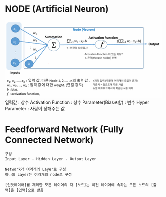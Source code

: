 # NODE (Artificial Neuron)

![alt text](image.png)
    입력값 : 상수
    Activation Function : 상수
    Parameter(Bias포함) : 변수
        Hyper Parameter : 사람이 정해주는 값

 # Feedforward Network (Fully Connected Network)
    구성
    Input Layer - Hidden Layer - Output Layer

    Network가 여러개의 Layer로 구성
    하나의 Layer는 여러개의 node로 구성

    [인풋레이어]를 제외한 모든 레이어의 각 [노드]는 이전 레이어에 속하는 모든 노드의 [출력]을 [입력]으로 받음
